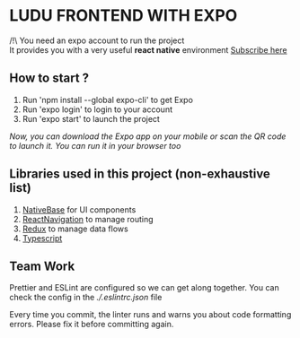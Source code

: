 # LUDU FRONTEND WITH EXPO

/!\ You need an expo account to run the project  
It provides you with a very useful **react native** environment
[Subscribe here](https://expo.dev/signup)

## How to start ?

1. Run 'npm install --global expo-cli' to get Expo
2. Run 'expo login' to login to your account
3. Run 'expo start' to launch the project

*Now, you can download the Expo app on your mobile or scan the QR code to launch it.*
*You can run it in your browser too*

## Libraries used in this project (non-exhaustive list)

1. [NativeBase](https://docs.nativebase.io/?utm_source=HomePage&utm_medium=header&utm_campaign=NativeBase_3) for UI components
2. [ReactNavigation](https://reactnavigation.org/docs/getting-started) to manage routing
3. [Redux](https://redux.js.org/introduction/getting-started) to manage data flows
4. [Typescript](https://www.typescriptlang.org/docs/)

## Team Work

Prettier and ESLint are configured so we can get along together.
You can check the config in the *./.eslintrc.json* file

Every time you commit, the linter runs and warns you about code formatting errors. 
Please fix it before committing again.
